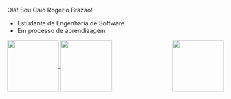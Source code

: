 Olá! Sou Caio Rogerio Brazão!
- Estudante de Engenharia de Software
- Em processo de aprendizagem

<a href="https://github.com/CaioBrazao/github-readme-stats">
  <img height=120 align="center" src="https://github-readme-stats.vercel.app/api?username=CaioBrazao&show_icons=true&theme=radical" />
</a>
<a href="https://github.com/CaioBrazao/convoychat">
  <img height=120 align="center" src="https://github-readme-stats.vercel.app/api/top-langs?username=CaioBrazao&layout=compact&langs_count=8&card_width=320&show_icons=true&theme=radical" />
</a>
<img height=120 align="right" src="https://media.discordapp.net/attachments/1364039358369370204/1386437242477609082/calvo.gif?ex=6859b3cd&is=6858624d&hm=2d1c2443310d8bc8b2f6600d843edea9613b9433bb00f28b983b1fea4b19533f&" />
